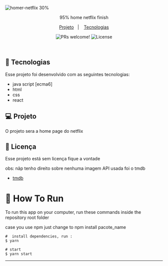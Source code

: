 ![homer-netflix 30%](https://user-images.githubusercontent.com/59980463/121776595-24d46700-cb64-11eb-8942-a378d2472d37.png)

<p align='center'>95% home netflix finish<p/>

<p align="center">
  <a href="#-projeto">Projeto</a>&nbsp;&nbsp;&nbsp;|&nbsp;&nbsp;&nbsp;
   <a href="#-Tecnologias">Tecnologias</a>


<p align="center">
 <img src="https://img.shields.io/static/v1?label=PRs&message=welcome&color=49AA26&labelColor=000000" alt="PRs welcome!" />

  <img alt="License" src="https://img.shields.io/static/v1?label=license&message=No-licence&color=49AA26&labelColor=000000">
</p>

<br>



## 🚀 Tecnologias

Esse projeto foi desenvolvido com as seguintes tecnologias:

- java script [ecma6]
- html
- css
- react

## 💻 Projeto

O projeto sera a home page do netflix 

## :memo: Licença


Esse projeto está sem licença fique a vontade

obs: nãp tenho direito sobre nenhuma imagem 
API usada foi o tmdb 

- [tmdb](https://developers.themoviedb.org/)

# :wrench: How To Run
To run this app on your computer, run these commands inside the repository root folder

case you use npm just change to npm install pacote_name
```shell
#  install dependencies, run :
$ yarn

# start 
$ yarn start

```



---
